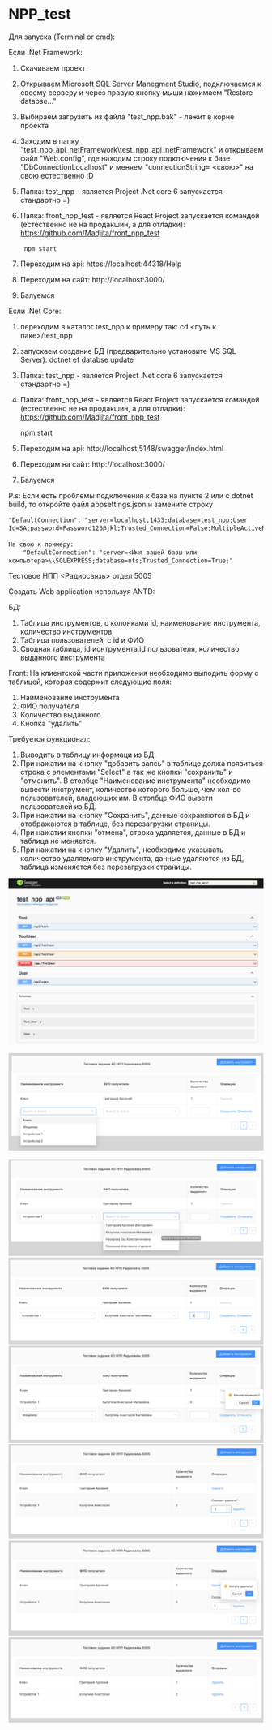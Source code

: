 # NPP_test
Для запуска (Terminal or cmd):

Если .Net Framework:
1) Скачиваем проект
2) Открываем Microsoft SQL Server Manegment Studio, подключаемся к своему серверу и через правую кнопку мыши нажимаем "Restore databse..."
3) Выбираем загрузить из файла "test_npp.bak" - лежит в корне проекта
4) Заходим в папку "test_npp_api_netFramework\test_npp_api_netFramework" и открываем файл "Web.config", где находим строку подключения к базе "DbConnectionLocalhost" и меняем "connectionString= <свою>" на свою естественно :D
5) Папка: test_npp - является Project .Net core 6  запускается стандартно =)
6) Папка: front_npp_test - является React Project запускается командой (естественно не на продакшин, а для отладки): 
https://github.com/Madjita/front_npp_test

	    npm start
7) Переходим на api: https://localhost:44318/Help
8) Переходим на сайт: http://localhost:3000/
9) Балуемся
	
Если .Net Core:

1) переходим в каталог test_npp к примеру так:
  cd <путь к паке>/test_npp

2) запускаем создание БД (предварительно установите MS SQL Server):
    dotnet ef databse update

3) Папка: test_npp - является Project .Net core 6  запускается стандартно =)
4) Папка: front_npp_test - является React Project запускается командой (естественно не на продакшин, а для отладки):
https://github.com/Madjita/front_npp_test

    npm start

5) Переходим на api: http://localhost:5148/swagger/index.html
6) Переходим на сайт: http://localhost:3000/
7) Балуемся

P.s: 
    Если есть проблемы подключения к базе на пункте 2 или с dotnet build, то
    откройте файл appsettings.json
    и замените строку 
    
    "DefaultConnection": "server=localhost,1433;database=test_npp;User Id=SA;password=Password123@jkl;Trusted_Connection=False;MultipleActiveResultSets=True"

    На свою к примеру:
        "DefaultConnection": "server=<Имя вашей базы или компьютера>\\SQLEXPRESS;database=nts;Trusted_Connection=True;"

Тестовое НПП <Радиосвязь> отдел 5005

Создать Web application используя ANTD:

БД:
1) Таблица инструментов, с колонками id, наименование инструмента, количество инструментов
2) Таблица пользователей, с id и ФИО
3) Сводная таблица, id иснтрумента,id пользователя, количество выданного инструмента

Front:
На клиентской части приложения необходимо выподить форму с таблицей, которая содержит следующие поля:
1) Наименование инструмента
2) ФИО получателя
3) Количество выданного
4) Кнопка "удалить"

Требуется функционал:
1) Выводить в таблицу информаци из БД.
2) При нажатии на кнопку "добавить запсь" в таблице должа появиться строка с элементами "Select" а так же кнопки "сохранить" и "отменить". В столбце "Наименование инструмента" необходимо вывести инструмент, количество которого больше, чем кол-во пользователей, владеющих им. В столбце ФИО вывети пользователей из БД.
3) При нажатии на кнопку "Сохранить", данные сохраняются в БД и отображаются в таблице, без перезагрузки страницы. 
4) При нажатии кнопки "отмена", строка удаляется, данные в БД и таблица не меняется.
5) При нажатии на кнопку "Удалить", необходимо указывать количество удаляемого инструмента, данные удаляются из БД, таблица изменяется без перезагрузки страницы.


![Alt text](tesst_npp_api.png?raw=true "API")

![Alt text](add_1.png?raw=true "Add 1")

![Alt text](add_2.png?raw=true "Add 2")
![Alt text](add_3.png?raw=true "Add 3")
![Alt text](add_cansel.png?raw=true "add_cansel")
![Alt text](delete_count.png?raw=true "delete_count")
![Alt text](delete_approve.png?raw=true "delete_approve")
![Alt text](delete_res.png?raw=true "delete_res")

